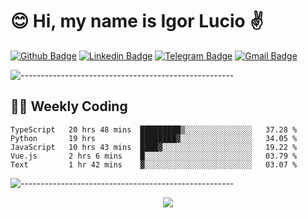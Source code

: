 # :blush: Hi, my name is Igor Lucio :v:

[![Github Badge](https://img.shields.io/badge/-Github-000?style=flat-square&logo=Github&logoColor=white&link=https://github.com/lucasgdb)](https://github.com/iguit0)
[![Linkedin Badge](https://img.shields.io/badge/-LinkedIn-blue?style=flat-square&logo=Linkedin&logoColor=white&link=https://www.linkedin.com/in/igor-lucio-alves/)](https://www.linkedin.com/in/igor-lucio-alves/)
[![Telegram Badge](https://img.shields.io/badge/-Telegram-1ca0f1?style=flat-square&labelColor=1ca0f1&logo=telegram&logoColor=white&link=https://t.me/iguit0)](https://t.me/iguit0)
[![Gmail Badge](https://img.shields.io/badge/-Gmail-c14438?style=flat-square&logo=Gmail&logoColor=white&link=mailto:igorsk89@gmail.com)](mailto:igorsk89@gmail.com)

![-----------------------------------------------------](https://raw.githubusercontent.com/andreasbm/readme/master/assets/lines/colored.png)

## :man_technologist: Weekly Coding
<!--START_SECTION:waka-->
```text
TypeScript   20 hrs 48 mins  █████████▒░░░░░░░░░░░░░░░   37.28 % 
Python       19 hrs          ████████▓░░░░░░░░░░░░░░░░   34.05 % 
JavaScript   10 hrs 43 mins  ████▓░░░░░░░░░░░░░░░░░░░░   19.22 % 
Vue.js       2 hrs 6 mins    █░░░░░░░░░░░░░░░░░░░░░░░░   03.79 % 
Text         1 hr 42 mins    ▓░░░░░░░░░░░░░░░░░░░░░░░░   03.07 % 
```
<!--END_SECTION:waka-->
![-----------------------------------------------------](https://raw.githubusercontent.com/andreasbm/readme/master/assets/lines/colored.png)

<div align="center"><img src="https://github-readme-stats.vercel.app/api?username=iguit0&show_icons=true&count_private=true&theme=radical&hide=issues" /></div>

